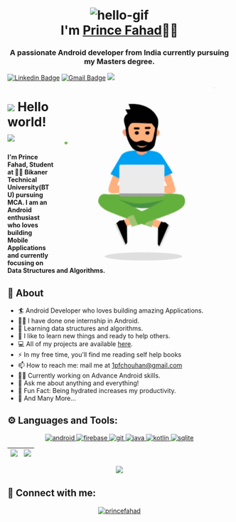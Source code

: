<!-- <h1 align="center">Hi 👋, I'm Prince Fahad</h1> -->
<h1 align="center"> <img src="https://user-images.githubusercontent.com/94643962/147745763-4624fe1f-5ae5-4475-bbbc-e252678884f4.gif" alt="hello-gif"> <br >I'm <a href="https://www.linkedin.com/in/princefahad/">Prince Fahad</a>👨‍💻</h1>

<p align="center"> <h3 align="center">A passionate Android developer from India currently pursuing my Masters degree.</h3> 

[![Linkedin Badge](https://img.shields.io/badge/devprincefahad-30302f?style=flat&logo=linkedin)](https://www.linkedin.com/in/princefahad/)
[![Gmail Badge](https://img.shields.io/badge/1pfchouhan@gmail.com-30302f?style=flat&logo=Gmail&logoColor=white)](mailto:1pfchouhan@gmail.com)
![](https://visitor-badge.glitch.me/badge?page_id=devprincefahad) 
</p>

<img align="right" alt="GIF" src="https://github.com/dheerajkotwani/dheerajkotwani/blob/master/web_character_dheeraj.gif" width="400px" />

# <img src="https://github.com/TheDudeThatCode/TheDudeThatCode/blob/master/Assets/Hi.gif" width="29px"> Hello world!&nbsp;<img src="https://github.com/TheDudeThatCode/TheDudeThatCode/blob/master/Assets/Earth.gif" width="24px">           
#### I'm Prince Fahad, Student at 👨‍💻 Bikaner Technical University(BTU) pursuing MCA.  I am an Android enthusiast who loves building Mobile Applications and currently focusing on Data Structures and Algorithms.  

## 🧐 About
- 🏄‍ Android Developer who loves building amazing Applications.
- 👨‍💻 I have done one internship in Android.
- 🤪 Learning data structures and algorithms.
- 🌱 I like to learn new things and ready to help others.
- 💻 All of my projects are available [here](https://github.com/devprincefahad?tab=repositories).
- ⚡ In my free time, you'll find me reading self help books
- 📫 How to reach me: mail me at [1pfchouhan@gmail.com](mailto:1pfchouhan@gmail.com)
- 🧙‍♂️ Currently working on Advance Android skills.
- 💬 Ask me about anything and everything! 
- 🎨 Fun Fact: Being hydrated increases my productivity.
- 👯 And Many More...

<!-- <p align="left"> <a href="https://github.com/ryo-ma/github-profile-trophy"><img src="https://github-profile-trophy.vercel.app/?username=devprincefahad" alt="devprincefahad" /></a> </p> -->

## ⚙ Languages and Tools:
<p align="center"> <a href="https://developer.android.com" target="_blank" rel="noreferrer"> <img src="https://seeklogo.com/images/A/android-icon-logo-DB06FA8B39-seeklogo.com.png" alt="android" width="40" height="40"/> </a> <a href="https://firebase.google.com/" target="_blank" rel="noreferrer"> <img src="https://www.vectorlogo.zone/logos/firebase/firebase-icon.svg" alt="firebase" width="40" height="40"/> </a> <a href="https://git-scm.com/" target="_blank" rel="noreferrer"> <img src="https://git-scm.com/images/logos/downloads/Git-Icon-1788C.png" alt="git" width="40" height="40"/> </a> <a href="https://www.java.com" target="_blank" rel="noreferrer"> <img src="https://www.svgrepo.com/show/303388/java-4-logo.svg" alt="java" width="40" height="40"/> </a> <a href="https://kotlinlang.org" target="_blank" rel="noreferrer"> <img src="https://www.vectorlogo.zone/logos/kotlinlang/kotlinlang-icon.svg" alt="kotlin" width="40" height="40"/> </a> <a href="https://www.sqlite.org/" target="_blank" rel="noreferrer"> <img src="https://www.vectorlogo.zone/logos/sqlite/sqlite-icon.svg" alt="sqlite" width="40" height="40"/> </a> </p>

|<img src="https://github-readme-stats.vercel.app/api?username=devprincefahad&&show_icons=true&&hide_border=false&&count_private=true&include_all_commits=true"/>|<img src="https://github-readme-streak-stats.herokuapp.com/?user=devprincefahad&&hide_border=false&&show_icons=true"/>|
|---|---|

<p align="center">
  <img src="https://github-readme-stats.vercel.app/api/top-langs/?username=devprincefahad&layout=compact"/>
</p>

## 💬 Connect with me:
<p align="center">
<a align="center" href="https://linkedin.com/in/princefahad" target="blank"><img align="center" src="https://cdn.worldvectorlogo.com/logos/linkedin-icon-2.svg" alt="princefahad" height="30" width="40" /></a>
</p>

<!-- <img align="center" src="https://github-readme-stats.vercel.app/api/top-langs?username=devprincefahad&show_icons=true&locale=en&layout=compact" alt="devprincefahad" />

<img align="center" src="https://github-readme-stats.vercel.app/api?username=devprincefahad&show_icons=true&locale=en" alt="devprincefahad" />

<img align="center" src="https://github-readme-streak-stats.herokuapp.com/?user=devprincefahad&" alt="devprincefahad" /> -->
